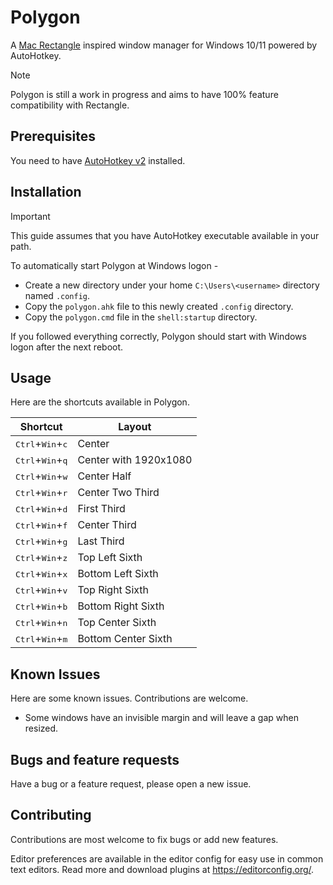 # Polygon

A [Mac Rectangle](https://github.com/rxhanson/Rectangle) inspired window manager for Windows 10/11 powered by AutoHotkey.

> [!NOTE]
> Polygon is still a work in progress and aims to have 100% feature compatibility with Rectangle.

## Prerequisites

You need to have [AutoHotkey v2](https://github.com/AutoHotkey/AutoHotkey) installed.

## Installation

> [!IMPORTANT]
> This guide assumes that you have AutoHotkey executable available in your path.

To automatically start Polygon at Windows logon -

- Create a new directory under your home `C:\Users\<username>` directory named `.config`.
- Copy the `polygon.ahk` file to this newly created `.config` directory.
- Copy the `polygon.cmd` file in the `shell:startup` directory.

If you followed everything correctly, Polygon should start with Windows logon after the next reboot.

## Usage

Here are the shortcuts available in Polygon.

| Shortcut | Layout |
|---|---|
| <kbd>Ctrl</kbd>+<kbd>Win</kbd>+<kbd>c</kbd> | Center |
| <kbd>Ctrl</kbd>+<kbd>Win</kbd>+<kbd>q</kbd> | Center with 1920x1080 |
| <kbd>Ctrl</kbd>+<kbd>Win</kbd>+<kbd>w</kbd> | Center Half |
| <kbd>Ctrl</kbd>+<kbd>Win</kbd>+<kbd>r</kbd> | Center Two Third |
| <kbd>Ctrl</kbd>+<kbd>Win</kbd>+<kbd>d</kbd> | First Third |
| <kbd>Ctrl</kbd>+<kbd>Win</kbd>+<kbd>f</kbd> | Center Third |
| <kbd>Ctrl</kbd>+<kbd>Win</kbd>+<kbd>g</kbd> | Last Third |
| <kbd>Ctrl</kbd>+<kbd>Win</kbd>+<kbd>z</kbd> | Top Left Sixth |
| <kbd>Ctrl</kbd>+<kbd>Win</kbd>+<kbd>x</kbd> | Bottom Left Sixth |
| <kbd>Ctrl</kbd>+<kbd>Win</kbd>+<kbd>v</kbd> | Top Right Sixth |
| <kbd>Ctrl</kbd>+<kbd>Win</kbd>+<kbd>b</kbd> | Bottom Right Sixth |
| <kbd>Ctrl</kbd>+<kbd>Win</kbd>+<kbd>n</kbd> | Top Center Sixth |
| <kbd>Ctrl</kbd>+<kbd>Win</kbd>+<kbd>m</kbd> | Bottom Center Sixth |

## Known Issues

Here are some known issues. Contributions are welcome.

- Some windows have an invisible margin and will leave a gap when resized.

## Bugs and feature requests

Have a bug or a feature request, please open a new issue.

## Contributing

Contributions are most welcome to fix bugs or add new features.

Editor preferences are available in the editor config for easy use in common text editors. Read more and download plugins at https://editorconfig.org/.
